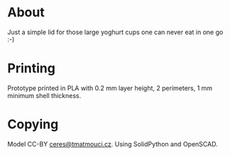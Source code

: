 # About

Just a simple lid for those large yoghurt cups one can never eat in one go :-)

# Printing

Prototype printed in PLA with 0.2 mm layer height, 2 perimeters, 1 mm minimum shell thickness.

# Copying

Model CC-BY ceres@tmatmouci.cz.
Using SolidPython and OpenSCAD.
